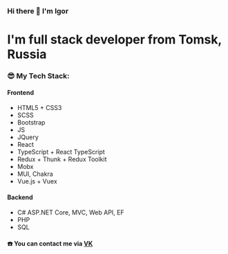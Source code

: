 ### Hi there 👋 I'm Igor
# I'm full stack developer from Tomsk, Russia

### :sunglasses: My Tech Stack:
#### Frontend
- HTML5 + CSS3
- SCSS
- Bootstrap
- JS
- JQuery
- React
- TypeScript + React TypeScript
- Redux + Thunk + Redux Toolkit
- Mobx
- MUI, Chakra
- Vue.js + Vuex

#### Backend
- C# ASP.NET Core, MVC, Web API, EF
- PHP
- SQL

#### :phone: You can contact me via [VK](https://vk.com/time_to_mention_me)

<!--
**Ray-Janson/Ray-Janson** is a ✨ _special_ ✨ repository because its `README.md` (this file) appears on your GitHub profile.

Here are some ideas to get you started:

- 🔭 I’m currently working on ...
- 🌱 I’m currently learning ...
- 👯 I’m looking to collaborate on ...
- 🤔 I’m looking for help with ...
- 💬 Ask me about ...
- 📫 How to reach me: ...
- 😄 Pronouns: ...
- ⚡ Fun fact: ...
-->
